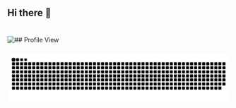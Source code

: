 ## Hi there 👋

<div align="left">
</div>

###

<br clear="both">
## Profile View
<img align="left" src="https://profile-counter.glitch.me/Jashgusani123/count.svg?"  />

###
<picture>
  <source media="(prefers-color-scheme: dark)" srcset="https://raw.githubusercontent.com/Jashgusani123/Jashgusani123/output/github-snake-dark.svg" />
  <source media="(prefers-color-scheme: light)" srcset="https://raw.githubusercontent.com/Jashgusani123/Jashgusani123/output/github-snake.svg" />
  <img alt="github-snake" src="https://raw.githubusercontent.com/Jashgusani123/Jashgusani123/output/github-snake.svg" />
</picture>
